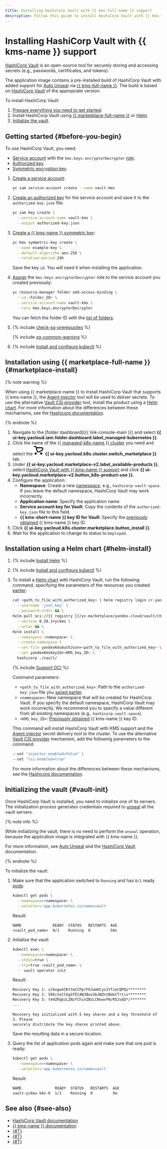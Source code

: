 ```yaml
---
title: Installing HashiCorp Vault with {{ kms-full-name }} support
description: Follow this guide to install HashiCorp Vault with {{ kms-full-name }} support.
---
```


# Installing HashiCorp Vault with {{ kms-name }} support


[HashiCorp Vault](https://www.vaultproject.io/) is an open-source tool for securely storing and accessing secrets (e.g., passwords, certificates, and tokens).

The application image contains a pre-installed build of HashiCorp Vault with added support for [Auto Unseal](https://developer.hashicorp.com/vault/docs/concepts/seal#auto-unseal) via [{{ kms-full-name }}](../../../kms/). The build is based on [HashiCorp Vault](https://github.com/hashicorp/vault/tags) of the appropriate version.

To install HashiCorp Vault:
1. [Prepare everything you need to get started](#before-you-begin).
1. Install HashiCorp Vault using [{{ marketplace-full-name }}](#marketplace-install) or [Helm](#helm-install).
1. [Initialize the vault](#vault-init).

## Getting started {#before-you-begin}

To use HashiCorp Vault, you need:
* [Service account](../../../iam/concepts/users/service-accounts.md) with the `kms.keys.encrypterDecrypter` [role](../../../iam/concepts/access-control/roles.md).
* [Authorized key](../../../iam/concepts/authorization/key.md).
* [Symmetric encryption key](../../../kms/concepts/key.md).

1. [Create a service account](../../../iam/operations/sa/create.md):

   ```bash
   yc iam service-account create --name vault-kms
   ```

1. [Create an authorized key](../../../iam/operations/authentication/manage-authorized-keys.md#create-authorized-key) for the service account and save it to the `authorized-key.json` file:

   ```bash
   yc iam key create \
     --service-account-name vault-kms \
     --output authorized-key.json
   ```

1. [Create a {{ kms-name }} symmetric key](../../../kms/operations/key.md#create):

   ```bash
   yc kms symmetric-key create \
     --name example-key \
     --default-algorithm aes-256 \
     --rotation-period 24h
   ```

   Save the key `id`. You will need it when installing the application.
1. [Assign](../../../iam/operations/roles/grant.md) the `kms.keys.encrypterDecrypter` role to the service account you created previously:

   ```bash
   yc resource-manager folder add-access-binding \
     --id <folder_ID> \
     --service-account-name vault-kms \
     --role kms.keys.encrypterDecrypter
   ```

   You can fetch the folder ID with the [list of folders](../../../resource-manager/operations/folder/get-id.md).

1. {% include [check-sg-prerequsites](../../../_includes/managed-kubernetes/security-groups/check-sg-prerequsites-lvl3.md) %}

    {% include [sg-common-warning](../../../_includes/managed-kubernetes/security-groups/sg-common-warning.md) %}

1. {% include [Install and configure kubectl](../../../_includes/managed-kubernetes/kubectl-install.md) %}

## Installation using {{ marketplace-full-name }} {#marketplace-install}

{% note warning %}

When using {{ marketplace-name }} to install HashiCorp Vault that supports {{ kms-name }}, the [Agent injector](https://developer.hashicorp.com/vault/docs/platform/k8s/injector) tool will be used to deliver secrets. To use the alternative [Vault CSI provider](https://developer.hashicorp.com/vault/docs/platform/k8s/csi) tool, install the product using a [Helm chart](#helm-install). For more information about the differences between these mechanisms, see the [Hashicorp documentation](https://developer.hashicorp.com/vault/docs/platform/k8s/injector-csi).

{% endnote %}

1. Navigate to the [folder dashboard]({{ link-console-main }}) and select **{{ ui-key.yacloud.iam.folder.dashboard.label_managed-kubernetes }}**.
1. Click the name of the [{{ managed-k8s-name }} cluster](../../concepts/index.md#kubernetes-cluster) you need and select the ![Marketplace](../../../_assets/console-icons/shopping-cart.svg) **{{ ui-key.yacloud.k8s.cluster.switch_marketplace }}** tab.
1. Under **{{ ui-key.yacloud.marketplace-v2.label_available-products }}**, select [HashiCorp Vault with {{ kms-name }} support](/marketplace/products/yc/vault-yckms-k8s) and click **{{ ui-key.yacloud.marketplace-v2.button_k8s-product-use }}**.
1. Configure the application:
   * **Namespace**: Create a new [namespace](../../concepts/index.md#namespace), e.g., `hashicorp-vault-space`. If you leave the default namespace, HashiCorp Vault may work incorrectly.
   * **Application name**: Specify the application name.
   * **Service account key for Vault**: Copy the contents of the `authorized-key.json` file to this field.
   * **{{ kms-short-name }} key ID for Vault**: Specify the [previously obtained](#before-you-begin) {{ kms-name }} key ID.
1. Click **{{ ui-key.yacloud.k8s.cluster.marketplace.button_install }}**.
1. Wait for the application to change its status to `Deployed`.

## Installation using a Helm chart {#helm-install}

1. {% include [Install Helm](../../../_includes/managed-kubernetes/helm-install.md) %}
1. {% include [Install and configure kubectl](../../../_includes/managed-kubernetes/kubectl-install.md) %}
1. To install a [Helm chart](https://helm.sh/docs/topics/charts/) with HashiCorp Vault, run the following command, specifying the parameters of the resources you created [earlier](#before-you-begin):

   ```bash
   cat <path_to_file_with_authorized_key> | helm registry login cr.yandex \
     --username 'json_key' \
     --password-stdin && \
   helm pull oci://{{ registry }}/yc-marketplace/yandex-cloud/vault/chart/vault \
     --version 0.28.1+yckms \
     --untar && \
   helm install \
     --namespace <namespace> \
     --create-namespace \
     --set-file yandexKmsAuthJson=<path_to_file_with_authorized_key> \
     --set yandexKmsKeyId=<KMS_key_ID> \
     hashicorp ./vault/
   ```

   {% include [Support OCI](../../../_includes/managed-kubernetes/note-helm-experimental-oci.md) %}

   Command parameters:
   * `<path_to_file_with_authorized_key>`: Path to the `authorized-key.json` file you [saved earlier](#before-you-begin).
   * `<namespace>`: New namespace that will be created for HashiCorp Vault. If you specify the default namespace, HashiCorp Vault may work incorrectly. We recommend you to specify a value different from all existing namespaces (e.g., `hashicorp-vault-space`).
   * `<KMS_key_ID>`: [Previously obtained](#before-you-begin) {{ kms-name }} key ID.

   This command will install HashiCorp Vault with KMS support and the [Agent injector](https://developer.hashicorp.com/vault/docs/platform/k8s/injector) secret delivery tool to the cluster. To use the alternative [Vault CSI provider](https://developer.hashicorp.com/vault/docs/platform/k8s/csi) mechanism, add the following parameters to the command:

   ```bash
   --set "injector.enabled=false" \
   --set "csi.enabled=true"
   ```

   For more information about the differences between these mechanisms, see the [Hashicorp documentation](https://developer.hashicorp.com/vault/docs/platform/k8s/injector-csi).

## Initializing the vault {#vault-init}

Once HashiCorp Vault is installed, you need to initialize one of its servers. The initialization process generates credentials required to [unseal](https://www.vaultproject.io/docs/concepts/seal#why) all the vault servers.

{% note info %}

While initializing the vault, there is no need to perform the `unseal` operation, because the application image is integrated with {{ kms-name }}.

For more information, see [Auto Unseal](../../../kms/tutorials/vault-secret.md) and the [HashiCorp Vault](https://learn.hashicorp.com/tutorials/vault/kubernetes-raft-deployment-guide?in=vault/kubernetes#initialize-and-unseal-vault) documentation.

{% endnote %}

To initialize the vault:
1. Make sure that the application switched to `Running` and has `0/1` ready [pods](../../concepts/index.md#pod):

   ```bash
   kubectl get pods \
     --namespace=<namespace> \
     --selector='app.kubernetes.io/name=vault'
   ```

   Result:

   ```text
   NAME              READY  STATUS   RESTARTS  AGE
   <vault_pod_name>  0/1    Running  0         58s
   ```

1. Initialize the vault:

   ```bash
   kubectl exec \
     --namespace=<namespace> \
     --stdin=true \
     --tty=true <vault_pod_name> \
     -- vault operator init
   ```

   Result:

   ```text
   Recovery Key 1: ulbugw4IKttmCCPprF6JwmUCyx1YfieCQPQi********
   Recovery Key 2: S0kcValC6qSfEI4WJBovSbJWZntBUwtTrtis********
   Recovery Key 3: t44ZRqbzLZNzfChinZNzLCNnwvFN/R52vbD*/*******
   ...

   Recovery key initialized with 5 key shares and a key threshold of 3. Please
   securely distribute the key shares printed above.
   ```

   Save the resulting data in a secure location.

1. Query the list of application pods again and make sure that one pod is ready:

   ```bash
   kubectl get pods \
     --namespace=<namespace> \
     --selector='app.kubernetes.io/name=vault'
   ```

   Result:

   ```text
   NAME               READY  STATUS   RESTARTS  AGE
   vault-yckms-k8s-0  1/1    Running  0         5m
   ```

## See also {#see-also}

* [HashiCorp Vault documentation](https://developer.hashicorp.com/vault/docs?product_intent=vault)
* [{{ kms-name }} documentation](../../../kms/)
* [{#T}](../../tutorials/marketplace/hashicorp-vault.md)
* [{#T}](./external-secrets-operator.md)
* [{#T}](../../tutorials/kubernetes-lockbox-secrets.md)
